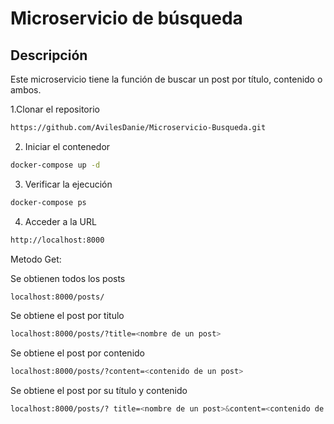 # Microservicio de búsqueda

## Descripción

Este microservicio tiene la función de buscar un post por título, contenido o ambos.

1.Clonar el repositorio
```bash
https://github.com/AvilesDanie/Microservicio-Busqueda.git
```

2. Iniciar el contenedor
```bash
docker-compose up -d
```

3. Verificar la ejecución

```bash
docker-compose ps
```

4. Acceder a la URL 

``` bash
http://localhost:8000

```

Metodo Get: 

Se obtienen todos los posts
``` bash
localhost:8000/posts/
```

Se obtiene el post por titulo
``` bash
localhost:8000/posts/?title=<nombre de un post>
```

Se obtiene el post por contenido
``` bash
localhost:8000/posts/?content=<contenido de un post>
```

Se obtiene el post por su título y contenido
``` bash
localhost:8000/posts/? title=<nombre de un post>&content=<contenido de un post>
```

